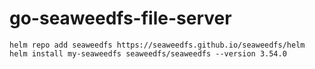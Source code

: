 # go-seaweedfs-file-server


```
helm repo add seaweedfs https://seaweedfs.github.io/seaweedfs/helm
helm install my-seaweedfs seaweedfs/seaweedfs --version 3.54.0
```
